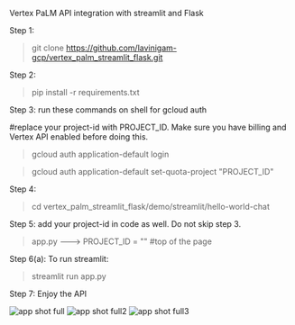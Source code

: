 Vertex PaLM API integration with streamlit and Flask

Step 1: 
>git clone https://github.com/lavinigam-gcp/vertex_palm_streamlit_flask.git

Step 2: 
>pip install -r requirements.txt

Step 3: run these commands on shell for gcloud auth

#replace your project-id with PROJECT_ID. Make sure you have billing and Vertex API enabled before doing this. 

>gcloud auth application-default login

>gcloud auth application-default set-quota-project "PROJECT_ID"

Step 4: 
>cd vertex_palm_streamlit_flask/demo/streamlit/hello-world-chat

Step 5: add your project-id in code as well. Do not skip step 3. 

>app.py       ---> PROJECT_ID = ""  #top of the page


Step 6(a): To run streamlit: 

>streamlit run app.py


Step 7: Enjoy the API


![app shot full](/image/app_shot_02.png)
![app shot full2](/image/app_shot_03.png)
![app shot full3](/image/app_shot_04.png)